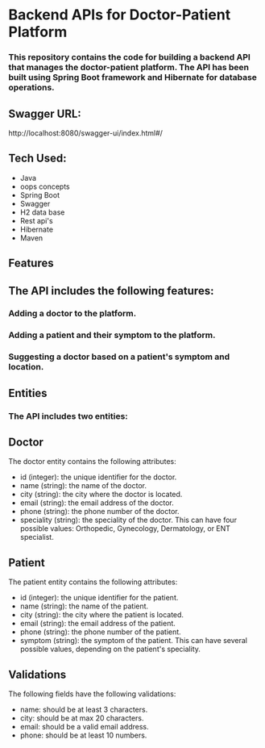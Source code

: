 # Backend APIs for Doctor-Patient Platform
 ### This repository contains the code for building a backend API that manages the doctor-patient platform. The API has been built using Spring Boot framework and Hibernate for database operations.

## Swagger URL:
http://localhost:8080/swagger-ui/index.html#/

## Tech Used:
- Java
- oops concepts
- Spring Boot 
- Swagger 
- H2 data base 
- Rest api's 
- Hibernate 
- Maven 

## Features
## The API includes the following features:

### Adding a doctor to the platform.
### Adding a patient and their symptom to the platform.
### Suggesting a doctor based on a patient's symptom and location.

## Entities
### The API includes two entities:

## Doctor
The doctor entity contains the following attributes:

- id (integer): the unique identifier for the doctor.
- name (string): the name of the doctor.
- city (string): the city where the doctor is located.
- email (string): the email address of the doctor.
- phone (string): the phone number of the doctor.
- speciality (string): the speciality of the doctor. This can have four possible values: Orthopedic, Gynecology, Dermatology, or ENT specialist.

## Patient
The patient entity contains the following attributes:

- id (integer): the unique identifier for the patient.
- name (string): the name of the patient.
- city (string): the city where the patient is located.
- email (string): the email address of the patient.
- phone (string): the phone number of the patient.
- symptom (string): the symptom of the patient. This can have several possible values, depending on the patient's speciality.


## Validations
The following fields have the following validations:

- name: should be at least 3 characters.
- city: should be at max 20 characters.
- email: should be a valid email address.
- phone: should be at least 10 numbers.
